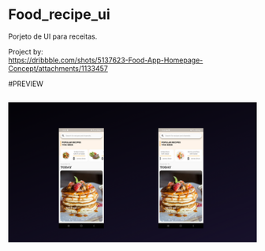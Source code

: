 # Food_recipe_ui

Porjeto de UI para receitas.


Project by:  
https://dribbble.com/shots/5137623-Food-App-Homepage-Concept/attachments/1133457


#PREVIEW
##
![](assets/app.png)

